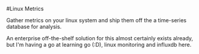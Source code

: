 #Linux Metrics

Gather metrics on your linux system and ship them off the a time-series database for analysis.

An enterprise off-the-shelf solution for this almost certainly exists already, but I'm having a go at learning go (:D), linux monitoring and influxdb here.
